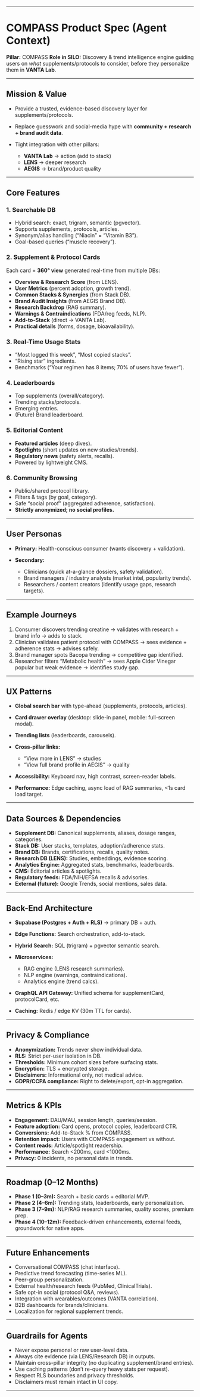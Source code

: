 
---

# COMPASS Product Spec (Agent Context)

**Pillar:** COMPASS
**Role in SILO:** Discovery & trend intelligence engine guiding users on *what* supplements/protocols to consider, before they personalize them in **VANTA Lab**.

---

## Mission & Value

* Provide a trusted, evidence-based discovery layer for supplements/protocols.
* Replace guesswork and social-media hype with **community + research + brand audit data**.
* Tight integration with other pillars:

  * **VANTA Lab** → action (add to stack)
  * **LENS** → deeper research
  * **AEGIS** → brand/product quality

---

## Core Features

### 1. Searchable DB

* Hybrid search: exact, trigram, semantic (pgvector).
* Supports supplements, protocols, articles.
* Synonym/alias handling (“Niacin” = “Vitamin B3”).
* Goal-based queries (“muscle recovery”).

### 2. Supplement & Protocol Cards

Each card = **360° view** generated real-time from multiple DBs:

* **Overview & Research Score** (from LENS).
* **User Metrics** (percent adoption, growth trend).
* **Common Stacks & Synergies** (from Stack DB).
* **Brand Audit Insights** (from AEGIS Brand DB).
* **Research Backdrop** (RAG summary).
* **Warnings & Contraindications** (FDA/reg feeds, NLP).
* **Add-to-Stack** (direct → VANTA Lab).
* **Practical details** (forms, dosage, bioavailability).

### 3. Real-Time Usage Stats

* “Most logged this week”, “Most copied stacks”.
* “Rising star” ingredients.
* Benchmarks (“Your regimen has 8 items; 70% of users have fewer”).

### 4. Leaderboards

* Top supplements (overall/category).
* Trending stacks/protocols.
* Emerging entries.
* (Future) Brand leaderboard.

### 5. Editorial Content

* **Featured articles** (deep dives).
* **Spotlights** (short updates on new studies/trends).
* **Regulatory news** (safety alerts, recalls).
* Powered by lightweight CMS.

### 6. Community Browsing

* Public/shared protocol library.
* Filters & tags (by goal, category).
* Safe “social proof” (aggregated adherence, satisfaction).
* **Strictly anonymized; no social profiles.**

---

## User Personas

* **Primary:** Health-conscious consumer (wants discovery + validation).
* **Secondary:**

  * Clinicians (quick at-a-glance dossiers, safety validation).
  * Brand managers / industry analysts (market intel, popularity trends).
  * Researchers / content creators (identify usage gaps, research targets).

---

## Example Journeys

1. Consumer discovers trending creatine → validates with research + brand info → adds to stack.
2. Clinician validates patient protocol with COMPASS → sees evidence + adherence stats → advises safely.
3. Brand manager spots Bacopa trending → competitive gap identified.
4. Researcher filters “Metabolic health” → sees Apple Cider Vinegar popular but weak evidence → identifies study gap.

---

## UX Patterns

* **Global search bar** with type-ahead (supplements, protocols, articles).
* **Card drawer overlay** (desktop: slide-in panel, mobile: full-screen modal).
* **Trending lists** (leaderboards, carousels).
* **Cross-pillar links:**

  * “View more in LENS” → studies
  * “View full brand profile in AEGIS” → quality
* **Accessibility:** Keyboard nav, high contrast, screen-reader labels.
* **Performance:** Edge caching, async load of RAG summaries, <1s card load target.

---

## Data Sources & Dependencies

* **Supplement DB:** Canonical supplements, aliases, dosage ranges, categories.
* **Stack DB:** User stacks, templates, adoption/adherence stats.
* **Brand DB:** Brands, certifications, recalls, quality notes.
* **Research DB (LENS):** Studies, embeddings, evidence scoring.
* **Analytics Engine:** Aggregated stats, benchmarks, leaderboards.
* **CMS:** Editorial articles & spotlights.
* **Regulatory feeds:** FDA/NIH/EFSA recalls & advisories.
* **External (future):** Google Trends, social mentions, sales data.

---

## Back-End Architecture

* **Supabase (Postgres + Auth + RLS)** → primary DB + auth.
* **Edge Functions:** Search orchestration, add-to-stack.
* **Hybrid Search:** SQL (trigram) + pgvector semantic search.
* **Microservices:**

  * RAG engine (LENS research summaries).
  * NLP engine (warnings, contraindications).
  * Analytics engine (trend calcs).
* **GraphQL API Gateway:** Unified schema for supplementCard, protocolCard, etc.
* **Caching:** Redis / edge KV (30m TTL for cards).

---

## Privacy & Compliance

* **Anonymization:** Trends never show individual data.
* **RLS:** Strict per-user isolation in DB.
* **Thresholds:** Minimum cohort sizes before surfacing stats.
* **Encryption:** TLS + encrypted storage.
* **Disclaimers:** Informational only, not medical advice.
* **GDPR/CCPA compliance:** Right to delete/export, opt-in aggregation.

---

## Metrics & KPIs

* **Engagement:** DAU/MAU, session length, queries/session.
* **Feature adoption:** Card opens, protocol copies, leaderboard CTR.
* **Conversions:** Add-to-Stack % from COMPASS.
* **Retention impact:** Users with COMPASS engagement vs without.
* **Content reads:** Article/spotlight readership.
* **Performance:** Search <200ms, card <1000ms.
* **Privacy:** 0 incidents, no personal data in trends.

---

## Roadmap (0–12 Months)

* **Phase 1 (0–3m):** Search + basic cards + editorial MVP.
* **Phase 2 (4–6m):** Trending stats, leaderboards, early personalization.
* **Phase 3 (7–9m):** NLP/RAG research summaries, quality scores, premium prep.
* **Phase 4 (10–12m):** Feedback-driven enhancements, external feeds, groundwork for native apps.

---

## Future Enhancements

* Conversational COMPASS (chat interface).
* Predictive trend forecasting (time-series ML).
* Peer-group personalization.
* External health/research feeds (PubMed, ClinicalTrials).
* Safe opt-in social (protocol Q&A, reviews).
* Integration with wearables/outcomes (VANTA correlation).
* B2B dashboards for brands/clinicians.
* Localization for regional supplement trends.

---

## Guardrails for Agents

* Never expose personal or raw user-level data.
* Always cite evidence (via LENS/Research DB) in outputs.
* Maintain cross-pillar integrity (no duplicating supplement/brand entries).
* Use caching patterns (don’t re-query heavy stats per request).
* Respect RLS boundaries and privacy thresholds.
* Disclaimers must remain intact in UI copy.

---
